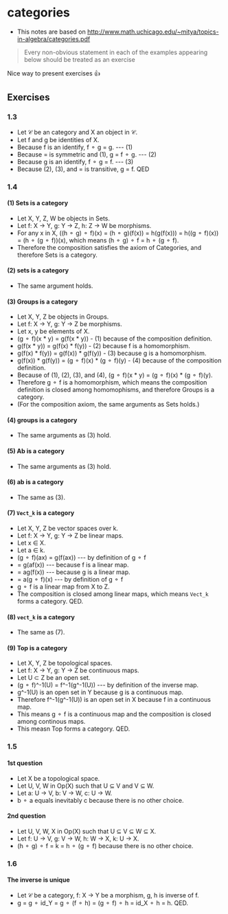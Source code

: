 # categories

- This notes are based on http://www.math.uchicago.edu/~mitya/topics-in-algebra/categories.pdf

> Every non-obvious statement in each of the examples appearing below should be treated
as an exercise

Nice way to present exercises :+1:

## Exercises

### 1.3

- Let 𝒞 be an category and X an object in 𝒞.
- Let f and g be identities of X.
- Because f is an identify, f ⚬ g = g. --- (1)
- Because = is symmetric and (1), g = f ⚬ g. --- (2)
- Because g is an identify, f ⚬ g = f. --- (3)
- Because (2), (3), and = is transitive, g = f. QED

### 1.4

#### (1) Sets is a category

- Let X, Y, Z, W be objects in Sets.
- Let f: X -> Y, g: Y -> Z, h: Z -> W be morphisms.
- For any x in X, ((h ⚬ g) ⚬ f)(x) = (h ⚬ g)(f(x)) = h(g(f(x))) = h((g ⚬ f)(x)) = (h ⚬ (g ⚬ f))(x), which means (h ⚬ g) ⚬ f = h ⚬ (g ⚬ f).
- Therefore the composition satisfies the axiom of Categories, and therefore Sets is a category.

#### (2) sets is a category

- The same argument holds.

#### (3) Groups is a category

- Let X, Y, Z be objects in Groups.
- Let f: X -> Y, g: Y -> Z be morphisms.
- Let x, y be elements of X.
- (g ⚬ f)(x * y) = g(f(x * y)) - (1) because of the composition definition.
- g(f(x * y)) = g(f(x) * f(y)) - (2) because f is a homomorphism.
- g(f(x) * f(y)) = g(f(x)) * g(f(y)) - (3) because g is a homomorphism.
- g(f(x)) * g(f(y)) = (g ⚬ f)(x) * (g ⚬ f)(y) - (4) because of the composition definition.
- Because of (1), (2), (3), and (4), (g ⚬ f)(x * y) = (g ⚬ f)(x) * (g ⚬ f)(y).
- Therefore g ⚬ f is a homomorphism, which means the composition definition is closed among homomophisms, and therefore Groups is a category.
- (For the composition axiom, the same arguments as Sets holds.)

#### (4) groups is a category

- The same arguments as (3) hold.

#### (5) Ab is a category

- The same arguments as (3) hold.

#### (6) ab is a category

- The same as (3).

#### (7) `Vect_k` is a category

- Let X, Y, Z be vector spaces over k.
- Let f: X -> Y, g: Y -> Z be linear maps.
- Let x ∈ X.
- Let a ∈ k.
- (g ⚬ f)(ax) = g(f(ax)) --- by definition of g ⚬ f
- = g(af(x)) --- because f is a linear map.
- = ag(f(x)) --- because g is a linear map.
- = a(g ⚬ f)(x) --- by definition of g ⚬ f
- g ⚬ f is a linear map from X to Z.
- The composition is closed among linear maps, which means `Vect_k` forms a category. QED.

#### (8) `vect_k` is a category

- The same as (7).

#### (9) Top is a category

- Let X, Y, Z be topological spaces.
- Let f: X -> Y, g: Y -> Z be continuous maps.
- Let U ⊂ Z be an open set.
- (g ⚬ f)^-1(U) = f^-1(g^-1(U)) --- by definition of the inverse map.
- g^-1(U) is an open set in Y because g is a continuous map.
- Therefore f^-1(g^-1(U)) is an open set in X because f in a continuous map.
- This means g ⚬ f is a continuous map and the composition is closed among continous maps.
- This measn Top forms a category. QED.

### 1.5

#### 1st question

- Let X be a topological space.
- Let U, V, W in Op(X) such that U ⊆ V and V ⊆ W.
- Let a: U -> V, b: V -> W, c: U -> W.
- b ⚬ a equals inevitably c because there is no other choice.

#### 2nd question

- Let U, V, W, X in Op(X) such that U ⊆ V ⊆ W ⊆ X.
- Let f: U -> V, g: V -> W, h: W -> X, k: U -> X.
- (h ⚬ g) ⚬ f = k = h ⚬ (g ⚬ f) because there is no other choice.

### 1.6

#### The inverse is unique

- Let 𝒞 be a category, f: X -> Y be a morphism, g, h is inverse of f.
- g = g ⚬ id_Y = g ⚬ (f ⚬ h) = (g ⚬ f) ⚬ h = id_X ⚬ h = h. QED.

